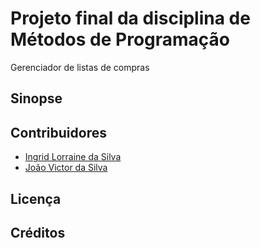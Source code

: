 # Projeto final da disciplina de Métodos de Programação #

Gerenciador de listas de compras

## Sinopse ##

## Contribuidores ##

 - [Ingrid Lorraine da Silva](https://github.com/lorrainesilva)
 - [João Victor da Silva](https://github.com/victorjoao1611)

## Licença ##

## Créditos ##
